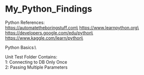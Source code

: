 # My_Python_Findings
Python References:\
https://automatetheboringstuff.com\
https://www.learnpython.org\
https://developers.google.com/edu/python\
https://www.kaggle.com/learn/python\

Python Basics:\


Unit Test Folder Contains:\
1: Connecting to DB Only Once\
2: Passing Multiple Parameters

